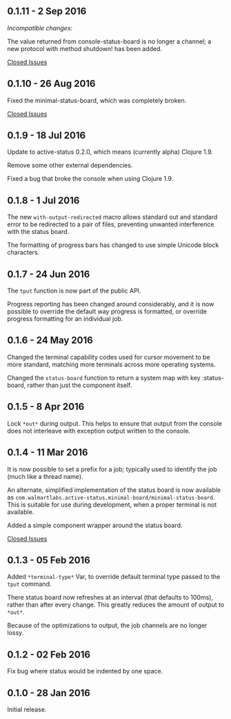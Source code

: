 ## 0.1.11 - 2 Sep 2016

*Incompatible changes:*

The value returned from console-status-board is no longer a channel;
a new protocol with method shutdown! has been added. 

[Closed Issues](https://github.com/walmartlabs/active-status/issues?q=milestone%3A0.1.11)

## 0.1.10 - 26 Aug 2016

Fixed the minimal-status-board, which was completely broken.

[Closed Issues](https://github.com/walmartlabs/active-status/issues?q=milestone%3A0.1.10)

## 0.1.9 - 18 Jul 2016

Update to active-status 0.2.0, which means (currently alpha)
Clojure 1.9.

Remove some other external dependencies.

Fixed a bug that broke the console when using Clojure 1.9.

## 0.1.8 - 1 Jul 2016

The new `with-output-redirected` macro allows standard out and
standard error to be redirected to a pair of files, preventing
unwanted interference with the status board.

The formatting of progress bars has changed to use simple
Unicode block characters.

## 0.1.7 - 24 Jun 2016

The `tput` function is now part of the public API.

Progress reporting has been changed around considerably, and it
is now possible to override the default way progress is formatted,
or override progress formatting for an individual job.

## 0.1.6 - 24 May 2016

Changed the terminal capability codes used for cursor movement to be more
standard, matching more terminals across more operating systems.

Changed the `status-board` function to return a system map with key
:status-board, rather than just the component itself. 

## 0.1.5 - 8 Apr 2016

Lock `*out*` during output. This helps to ensure that output from the console does not
interleave with exception output written to the console.

## 0.1.4 - 11 Mar 2016

It is now possible to set a prefix for a job; typically used to identify the job (much like a thread name).

An alternate, simplified implementation of the status board is now available as
`com.walmartlabs.active-status.minimal-board/minimal-status-board`. This is suitable for use
during development, when a proper terminal is not available.

Added a simple component wrapper around the status board.

[Closed Issues](https://github.com/walmartlabs/active-status/issues?q=milestone%3A0.1.4)

## 0.1.3 - 05 Feb 2016

Added `*terminal-type*` Var, to override default terminal type passed to the `tput` command.

There status board now refreshes at an interval (that defaults to 100ms), rather than
after every change.
This greatly reduces the amount of output to `*out*`.

Because of the optimizations to output, the job channels are no longer lossy.

## 0.1.2 - 02 Feb 2016

Fix bug where status would be indented by one space.

## 0.1.0 - 28 Jan 2016

Initial release.
